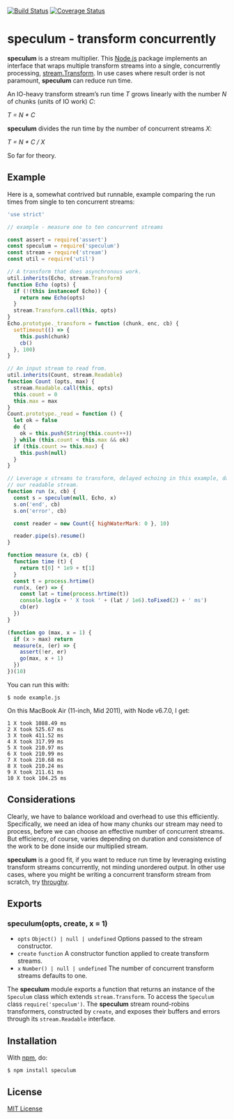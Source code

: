 [![Build Status](https://secure.travis-ci.org/michaelnisi/speculum.svg)](http://travis-ci.org/michaelnisi/speculum)
[![Coverage Status](https://coveralls.io/repos/github/michaelnisi/speculum/badge.svg?branch=master)](https://coveralls.io/github/michaelnisi/speculum?branch=master)

# speculum - transform concurrently

**speculum** is a stream multiplier. This [Node.js](https://nodesjs.org) package implements an interface that wraps multiple transform streams into a single, concurrently processing, [stream.Transform](https://nodejs.org/api/stream.html#stream_class_stream_transform). In use cases where result order is not paramount, **speculum** can reduce run time.

An IO-heavy transform stream’s run time *T* grows linearly with the number *N* of chunks (units of IO work) *C*:

*T = N * C*

**speculum** divides the run time by the number of concurrent streams *X*:

*T = N * C / X*

So far for theory.

## Example

Here is a, somewhat contrived but runnable, example comparing the run times from single to ten concurrent streams:

```js
'use strict'

// example - measure one to ten concurrent streams

const assert = require('assert')
const speculum = require('speculum')
const stream = require('stream')
const util = require('util')

// A transform that does asynchronous work.
util.inherits(Echo, stream.Transform)
function Echo (opts) {
  if (!(this instanceof Echo)) {
    return new Echo(opts)
  }
  stream.Transform.call(this, opts)
}
Echo.prototype._transform = function (chunk, enc, cb) {
  setTimeout(() => {
    this.push(chunk)
    cb()
  }, 100)
}

// An input stream to read from.
util.inherits(Count, stream.Readable)
function Count (opts, max) {
  stream.Readable.call(this, opts)
  this.count = 0
  this.max = max
}
Count.prototype._read = function () {
  let ok = false
  do {
    ok = this.push(String(this.count++))
  } while (this.count < this.max && ok)
  if (this.count >= this.max) {
    this.push(null)
  }
}

// Leverage x streams to transform, delayed echoing in this example, data from
// our readable stream.
function run (x, cb) {
  const s = speculum(null, Echo, x)
  s.on('end', cb)
  s.on('error', cb)

  const reader = new Count({ highWaterMark: 0 }, 10)

  reader.pipe(s).resume()
}

function measure (x, cb) {
  function time (t) {
    return t[0] * 1e9 + t[1]
  }
  const t = process.hrtime()
  run(x, (er) => {
    const lat = time(process.hrtime(t))
    console.log(x + ' X took ' + (lat / 1e6).toFixed(2) + ' ms')
    cb(er)
  })
}

(function go (max, x = 1) {
  if (x > max) return
  measure(x, (er) => {
    assert(!er, er)
    go(max, x + 1)
  })
})(10)
```

You can run this with:

```
$ node example.js
```

On this MacBook Air (11-inch, Mid 2011), with Node v6.7.0, I get:

```
1 X took 1088.49 ms
2 X took 525.67 ms
3 X took 411.52 ms
4 X took 317.99 ms
5 X took 210.97 ms
6 X took 210.99 ms
7 X took 210.68 ms
8 X took 210.24 ms
9 X took 211.61 ms
10 X took 104.25 ms
```

## Considerations

Clearly, we have to balance workload and overhead to use this efficiently. Specifically, we need an idea of how many chunks our stream may need to process, before we can choose an effective number of concurrent streams. But efficiency, of course, varies depending on duration and consistence of the work to be done inside our multiplied stream.

**speculum** is a good fit, if you want to reduce run time by leveraging existing transform streams concurrently, not minding unordered output. In other use cases, where you might be writing a concurrent transform stream from scratch, try [throughv](https://github.com/mcollina/throughv).

## Exports

### speculum(opts, create, x = 1)

- `opts` `Object() | null | undefined` Options passed to the stream constructor.
- `create` `function` A constructor function applied to create transform streams.
- `x` `Number() | null | undefined` The number of concurrent transform streams defaults to one.

The **speculum** module exports a function that returns an instance of the `Speculum` class which extends `stream.Transform`. To access the `Speculum` class `require('speculum')`. The **speculum** stream round-robins transformers, constructed by `create`, and exposes their buffers and errors through its `stream.Readable` interface.

## Installation

With [npm](https://npmjs.org/package/speculum), do:

```
$ npm install speculum
```

## License

[MIT License](https://raw.github.com/michaelnisi/speculum/master/LICENSE)
